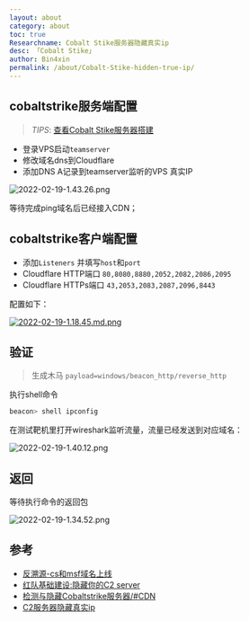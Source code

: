 ```yaml
---
layout: about
category: about
toc: true
Researchname: Cobalt Stike服务器隐藏真实ip
desc: 「Cobalt Stike」
author: Bin4xin
permalink: /about/Cobalt-Stike-hidden-true-ip/
---
```


## cobaltstrike服务端配置

> *TIPS*: [查看Cobalt Stike服务器搭建](/about/Cobalt-Stike-Server-build-walkthrough/)

- 登录VPS启动`teamserver`
- 修改域名dns到Cloudflare
- 添加DNS A记录到teamserver监听的VPS 真实IP

![2022-02-19-1.43.26.png](https://image.yjs2635.xyz/images/2022/02/19/2022-02-19-1.43.26.png)

等待完成ping域名后已经接入CDN；

## cobaltstrike客户端配置

- 添加`Listeners` 并填写`host`和`port`
- Cloudflare HTTP端口 `80,8080,8880,2052,2082,2086,2095`
- Cloudflare HTTPs端口 `43,2053,2083,2087,2096,8443`

配置如下：

[![2022-02-19-1.18.45.md.png](https://image.yjs2635.xyz/images/2022/02/19/2022-02-19-1.18.45.md.png)](https://image.yjs2635.xyz/image/cuZa)

## 验证

> 生成木马 `payload=windows/beacon_http/reverse_http`

执行shell命令

```bash
beacon> shell ipconfig
```

在测试靶机里打开wireshark监听流量，流量已经发送到对应域名：

![2022-02-19-1.40.12.png](https://image.yjs2635.xyz/images/2022/02/19/2022-02-19-1.40.12.png)

## 返回

等待执行命令的返回包

![2022-02-19-1.34.52.png](https://image.yjs2635.xyz/images/2022/02/19/2022-02-19-1.34.52.png)

## 参考

- [反溯源-cs和msf域名上线](https://xz.aliyun.com/t/5728)
- [红队基础建设:隐藏你的C2 server](https://xz.aliyun.com/t/4509)
- [检测与隐藏Cobaltstrike服务器/#CDN](https://hosch3n.github.io/2020/12/16/%E6%A3%80%E6%B5%8B%E4%B8%8E%E9%9A%90%E8%97%8FCobaltstrike%E6%9C%8D%E5%8A%A1%E5%99%A8/#CDN)
- [C2服务器隐藏真实ip](https://www.kitsch.live/2021/04/14/c2%E6%9C%8D%E5%8A%A1%E5%99%A8%E9%9A%90%E8%97%8F%E7%9C%9F%E5%AE%9Eip/)
